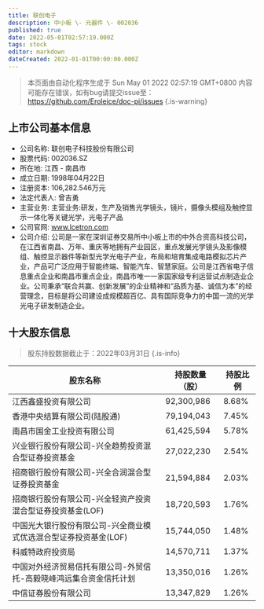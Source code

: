 ```yaml
---
title: 联创电子
description: 中小板 \- 元器件 \- 002036
published: true
date: 2022-05-01T02:57:19.000Z
tags: stock
editor: markdown
dateCreated: 2022-01-01T00:00:00.000Z
---
```


> 本页面由自动化程序生成于 Sun May 01 2022 02:57:19 GMT+0800
> 内容可能存在错误，如有bug请提交issue至：https://github.com/Eroleice/doc-pi/issues
{.is-warning}

## 上市公司基本信息
- 公司名称: 联创电子科技股份有限公司
- 股票代码: 002036.SZ
- 所在地: 江西 - 南昌市
- 成立日期: 1998年04月22日
- 注册资本: 106,282.546万元
- 法定代表人: 曾吉勇
- 主营业务: 主营业务:研发，生产及销售光学镜头，镜片，摄像头模组及触控显示一体化等关键光学，光电子产品
- 公司官网: www.lcetron.com
- 公司介绍: 公司是一家在深圳证券交易所中小板上市的中外合资高科技公司，在江西省南昌、万年、重庆等地拥有产业园区，重点发展光学镜头及影像模组、触控显示器件等新型光学光电子产业，布局和培育集成电路模拟芯片产业，产品可广泛应用于智能终端、智能汽车、智慧家庭。公司是江西省电子信息重点企业和南昌市重点企业，南昌市唯一一家国家级专利运营试点制造业企业。公司秉承“联合共赢、创新发展”的企业精神和“品质为基、诚信为本”的经营理念，目标是将公司建设成规模超百亿、具有国际竞争力的中国一流的光学光电子研发制造企业。


## 十大股东信息
> 股东持股数据截止于：2022年03月31日
{.is-info}

| 股东名称 | 持股数量（股） | 持股比例 |
| --- | --- | --- |
| 江西鑫盛投资有限公司 | 92,300,986 | 8.68% |
| 香港中央结算有限公司(陆股通) | 79,194,043 | 7.45% |
| 南昌市国金工业投资有限公司 | 61,425,594 | 5.78% |
| 兴业银行股份有限公司-兴全趋势投资混合型证券投资基金 | 27,022,230 | 2.54% |
| 招商银行股份有限公司-兴全合润混合型证券投资基金 | 21,594,884 | 2.03% |
| 招商银行股份有限公司-兴全轻资产投资混合型证券投资基金(LOF) | 18,720,593 | 1.76% |
| 中国光大银行股份有限公司-兴全商业模式优选混合型证券投资基金(LOF) | 15,744,050 | 1.48% |
| 科威特政府投资局 | 14,570,711 | 1.37% |
| 中国对外经济贸易信托有限公司-外贸信托-高毅晓峰鸿远集合资金信托计划 | 13,350,016 | 1.26% |
| 中信证券股份有限公司 | 13,347,829 | 1.26% |




